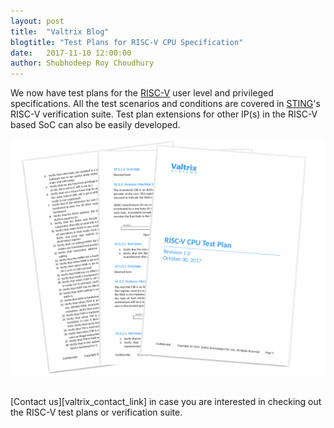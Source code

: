 ```yaml
---
layout: post
title:  "Valtrix Blog"
blogtitle: "Test Plans for RISC-V CPU Specification"
date:   2017-11-10 12:00:00
author: Shubhodeep Roy Choudhury
---
```


We now have test plans for the [RISC-V][riscv_link] user level and privileged specifications. All the test scenarios and conditions are covered in [STING][sting_link]'s RISC-V verification suite. Test plan extensions for other IP(s) in the RISC-V based SoC can also be easily developed.<!--more-->

![STINGTestPlan](/assets/img/STING_Test_Plans.png)

<br/>
[Contact us][valtrix_contact_link] in case you are interested in checking out the RISC-V test plans or verification suite.

[sting_link]: https://valtrix.in/sting/
[riscv_link]: https://riscv.org
[valtrix_contact_link]: https://valtrix.in/contact
